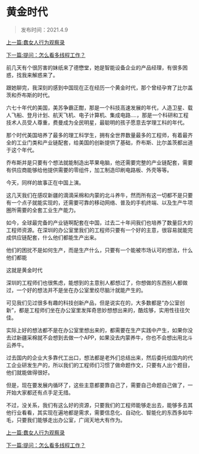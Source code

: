 # 黄金时代



> 发布时间：2021.4.9



[上一篇:蠢女人行为观察录](/social/article125)  

[下一篇:提问：怎么看多线程工作？](/social/article127) 



前几天有个很厉害的妹纸来了德懋堂，她是智能设备企业的产品经理，有很多困惑，找我来解惑来了。

跟她聊完，我深刻的感到中国现在正在经历一个黄金时代，那个曾经孕育了比尔盖茨和乔布斯的时代。

六七十年代的美国，美苏争霸正酣，那是一个科技高速发展的年代，人造卫星、载人飞船、登月计划、航天飞机、电子计算机、集成电路.…，那是一个科研和工程技术人员受人尊重，费曼成为全民明星，最聪明的孩子愿意去学理工科的年代。

那个时代美国培养了最多的理工科学生，拥有全世界数量最多的工程师，有着最齐全的工业门类和产业链配套，给美国的创新提供了基础，乔布斯、比尔盖茨都出道于这个年代。

乔布斯并是只要有个想法就能制造出苹果电脑，他还需要完整的产业链配套，需要有供应商能够给他提供需要的零组件，加工制造印刷电路板、外壳等等。

今天，同样的故事正在中国上演。

这几天我们在感叹新疆的滴滴采棉和内蒙的北斗养牛，然而所有这一切都不是只要有一个点子就能实现的，还需要可靠的移动网络、普及的手机终端、以及生产牛项圈所需要的全套工业生产能力。

如今，全球最完备的产业链啊配套在中国，过去二十年间我们也培养了数量巨大的工程师资源。在深圳的办公室里我们的工程师只要有一个好的主意，很容易就能完成供应链配套，什么他们都能生产出来。

他们的困扰不是如何生产，而是生产什么，只要有一个能被市场认可的想法，什么他们都能

这就是黄金时代

深圳的工程师们也很焦虑，能想到的主意别人都想过了，你想做的东西别人都做过，一个好的想法并不是坐在办公室里绞尽脑汁就能产生的。

可见我们见过很多有趣的科技创新产品，但是说实在的，大多数都是“办公室创新”，都是工程师们坐在办公室里发挥奇思妙想想出来的，酷炫够，实用性往往欠佳。

实际上好的想法都不是在办公室里想出来的，都需要在生产实践中产生，如果你没去过新疆采棉就不会想到去做一个APP，如果没去内蒙养牛，你也不会想出用北斗云养牛。

过去国内的企业大多靠代工出口，想法都是老外们总结出来，然后委托给国内的代工企业研发生产的，所以我们的工程师们习惯了做命题作文，只要有人出个题目，他们就能做得很好。

但是，现在要发展内循环了，这些主意都要靠自己了，需要自己命题自己做了，一开始大家都还有点手足无措。

不过，没关系，我们有这么好的资源，只要我们的工程师能够走出去，能够多去其他行业看看，其实现在遍地都是需求，需要信息化、自动化、智能化的东西多如牛毛，只要我们能够走出办公室，广阔天地大有作为。



[上一篇:蠢女人行为观察录](/social/article125)  

[下一篇:提问：怎么看多线程工作？](/social/article127) 